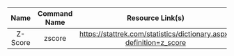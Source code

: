 | Name        | Command Name           | Resource Link(s)  |
| :-------------: |:-------------:| :-----:|
| Z-Score     | zscore | https://stattrek.com/statistics/dictionary.aspx?definition=z_score |
